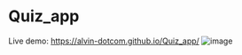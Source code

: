 # Quiz_app
Live demo: https://alvin-dotcom.github.io/Quiz_app/
![image](https://github.com/alvin-dotcom/Quiz_app/assets/113367440/de607208-2176-47cc-aa50-831cf80979fb)
